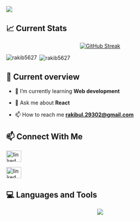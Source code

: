 <a href="https://www.facebook.com/profile.php?id=100006542651486">
<img src="/Assets/banner.png" />
</a>




## :chart_with_upwards_trend: Current Stats



<p align="center"><a href="h"><img src="https://github-readme-streak-stats.herokuapp.com?user=Rakib5627&theme=black-ice" alt="GitHub Streak" /></a></p>

<p><img align="left" src="https://github-readme-stats.vercel.app/api/top-langs?username=rakib5627&show_icons=true&locale=en&layout=compact" alt="rakib5627" /></p>

<p>&nbsp;<img align="center" src="https://github-readme-stats.vercel.app/api?username=rakib5627&show_icons=true&locale=en" alt="rakib5627" /></p>


## :eyes: Current overview

- 🌱 I’m currently learning **Web development**

<!-- - 👨‍💻 All of my projects are available at [linkkk](linkkk) -->

- 💬 Ask me about **React**

- 📫 How to reach me **rakibul.29302@gmail.com**

## :mailbox: Connect With Me


<a href="https://www.linkedin.com/in/md-rakibul-islam-83177829b/" target="blank"><img align="center" src="https://raw.githubusercontent.com/rahuldkjain/github-profile-readme-generator/master/src/images/icons/Social/linked-in-alt.svg" alt="linked in" height="30" width="40" /></a>

<a href="https://www.facebook.com/profile.php?id=100006542651486" target="blank"><img align="center" src="https://raw.githubusercontent.com/rahuldkjain/github-profile-readme-generator/master/src/images/icons/Social/facebook.svg" alt="linked in" height="30" width="40" /></a>

<!-- <a href="https://twitter.com/" target="blank"><img align="center" src="https://raw.githubusercontent.com/rahuldkjain/github-profile-readme-generator/master/src/images/icons/Social/twitter.svg" alt="ggg" height="30" width="40" /></a> -->

<!-- <a href="https://fb.com/" target="blank"><img align="center" src="https://raw.githubusercontent.com/rahuldkjain/github-profile-readme-generator/master/src/images/icons/Social/facebook.svg" alt="fnb" height="30" width="40" /></a>

<a href="https://instagram.com/" target="blank"><img align="center" src="https://raw.githubusercontent.com/rahuldkjain/github-profile-readme-generator/master/src/images/icons/Social/instagram.svg" alt="fg" height="30" width="40" /></a> -->



## :computer: Languages and Tools

<p align="center">
  <a href="https://skillicons.dev">
    <img src="https://skillicons.dev/icons?i=html,css,tailwind,bootstrap,js,react,firebase,mongodb,vite,git,vscode" />
  </a>
</p>

